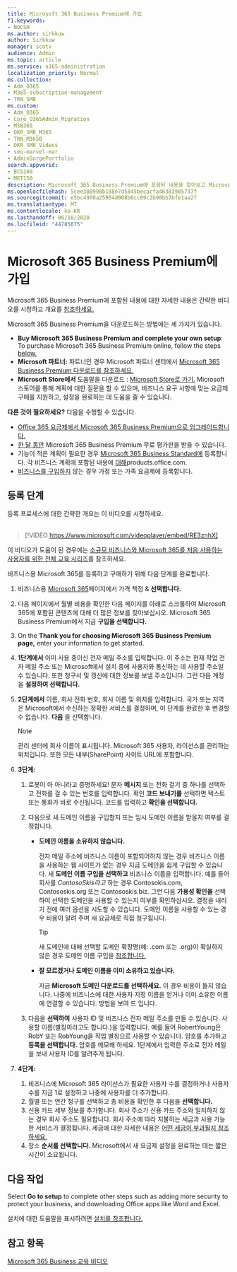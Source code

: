 ```yaml
---
title: Microsoft 365 Business Premium에 가입
f1.keywords:
- NOCSH
ms.author: sirkkuw
author: Sirkkuw
manager: scotv
audience: Admin
ms.topic: article
ms.service: o365-administration
localization_priority: Normal
ms.collection:
- Adm_O365
- M365-subscription-management
- TRN_SMB
ms.custom:
- Adm_O365
- Core_O365Admin_Migration
- MSB365
- OKR_SMB_M365
- TRN_M365B
- OKR_SMB_Videos
- seo-marvel-mar
- AdminSurgePortfolio
search.appverid:
- BCS160
- MET150
description: Microsoft 365 Business Premium에 포함된 내용을 알아보고 Microsoft 365 Business Premium 등록에 대한 단계별 지침을 얻습니다.
ms.openlocfilehash: 5cee380998b188e7d5845becacfa46383905737f
ms.sourcegitcommit: e5bc49f0a25954d008b6cc09c2b98bb7bfe1aa2f
ms.translationtype: MT
ms.contentlocale: ko-KR
ms.lasthandoff: 06/18/2020
ms.locfileid: "44785675"
---
```

# <a name="sign-up-for-microsoft-365-business-premium"></a>Microsoft 365 Business Premium에 가입

Microsoft 365 Business Premium에 포함된 내용에 대한 자세한 내용은 간략한 비디오를 시청하고 개요를 [참조하세요.](microsoft-365-business-overview.md) [](https://go.microsoft.com/fwlink/?linkid=2109651)

Microsoft 365 Business Premium을 다운로드하는 방법에는 세 가지가 있습니다.
- **Buy Microsoft 365 Business Premium and complete your own setup**: To purchase Microsoft 365 Business Premium online, follow the steps [below.](#sign-up-steps)
- **Microsoft 파트너:** 파트너인 경우 Microsoft 파트너 센터에서 [Microsoft 365 Business Premium 다운로드를 참조하세요.](get-microsoft-365-business.md)
- **Microsoft Store에서** 도움말을 다운로드 : [Microsoft Store로 가기.](https://go.microsoft.com/fwlink/?linkid=2109652) Microsoft 스토어를 통해 계획에 대한 질문을 할 수 있으며, 비즈니스 요구 사항에 맞는 요금제 구매를 지원하고, 설정을 완료하는 데 도움을 줄 수 있습니다.

**다른 것이 필요하세요?** 다음을 수행할 수 있습니다.
- [Office 365 요금제에서 Microsoft 365 Business Premium으로 업그레이드합니다.](migrate-to-microsoft-365-business.md)
- [한 달 동안](https://go.microsoft.com/fwlink/p/?linkid=2102309) Microsoft 365 Business Premium 무료 평가판을 받을 수 있습니다.
- 기능이 적은 계획이 필요한 경우 [Microsoft 365 Business Standard에](https://go.microsoft.com/fwlink/p/?LinkID=510935) 등록합니다. 각 비즈니스 계획에 포함된 내용에 [대해](https://go.microsoft.com/fwlink/?linkid=2109397)products.office.com.
- [비즈니스를 구입하지](https://go.microsoft.com/fwlink/?linkid=2109398) 않는 경우 가정 또는 가족 요금제에 등록합니다. 

## <a name="sign-up-steps"></a>등록 단계

등록 프로세스에 대한 간략한 개요는 이 비디오를 시청하세요.<br><br>

> [!VIDEO https://www.microsoft.com/videoplayer/embed/RE3znhX] 

이 비디오가 도움이 된 경우에는 [소규모 비즈니스와 Microsoft 365를 처음 사용하는 사용자를 위한 전체 교육 시리즈](https://support.microsoft.com/office/6ab4bbcd-79cf-4000-a0bd-d42ce4d12816)를 참조하세요.

비즈니스용 Microsoft 365를 등록하고 구매하기 위해 다음 단계를 완료합니다.

1. 비즈니스용 [Microsoft 365](https://go.microsoft.com/fwlink/?linkid=2109654)페이지에서 가격 책정 & **선택합니다.** 
2. 다음 페이지에서 월별 비용을 확인한 다음 페이지를 아래로 스크롤하여 Microsoft 365에 포함된 콘텐츠에 대해 더 많은 정보를 찾아보십시오. Microsoft 365 Business Premium에서 지금 **구입을 선택합니다.**
3. On the **Thank you for choosing Microsoft 365 Business Premium page,** enter your information to get started.
4. **1단계에서** 이미 사용 중이신 전자 메일 주소를 입력합니다. 이 주소는 현재 작업 전자 메일 주소 또는 Microsoft에서 설치 중에 사용자와 통신하는 데 사용할 주소일 수 있습니다. 또한 청구서 및 갱신에 대한 정보를 보낼 주소입니다. 그런 다음 계정을 **설정하여 선택합니다.**
5. **2단계에서** 이름, 회사 전화 번호, 회사 이름 및 위치를 입력합니다. 국가 또는 지역은 Microsoft에서 수신하는 정확한 서비스를 결정하며, 이 단계를 완료한 후 변경할 수 없습니다. **다음** 을 선택합니다.
    > [!NOTE]
    > 관리 센터에 회사 이름이 표시됩니다. Microsoft 365 사용자, 라이선스를 관리하는 위치입니다. 또한 모든 내부(SharePoint) 사이트 URL에 포함합니다.
6. **3단계:**

    1. 로봇이 아 아니라고 증명하세요! 문자 **메시지** 또는 전화 걸기 중 하나를 선택하고 전화를 걸 수 있는 번호를 입력합니다. 확인 **코드 보내기를** 선택하면 텍스트 또는 통화가 바로 수신됩니다. 코드를 입력하고 **확인을 선택합니다.**
    2. 다음으로 새 도메인 이름을 구입할지 또는 임시 도메인 이름을 받을지 여부를 결정합니다.

        - **도메인 이름을 소유하지 않습니다.** 
        
            전자 메일 주소에 비즈니스 이름이 포함되어하지 않는 경우 비즈니스 이름을 사용하는 웹 사이트가 없는 경우 지금 도메인을 쉽게 구입할 수 있습니다. 새 **도메인 이름 구입을 선택하고** 비즈니스 이름을 입력합니다. 예를 들어 회사를 *ContosoSkis라고* 하는 경우 Contosokis.com, Contososkis.org 또는 Contososkis.biz. 그런 다음 **가용성 확인을** 선택하여 선택한 도메인을 사용할 수 있는지 여부를 확인하십시오. 결정을 내리기 전에 여러 옵션을 시도할 수 있습니다. 도메인 이름을 사용할 수 있는 경우 비용이 알려 주며 새 요금제로 직접 청구됩니다. 
       
            > [!TIP]
            > 새 도메인에 대해 선택할 도메인 확장명(예: .com 또는 .org)이 확실하지 않은 경우 도메인 이름 구입을 [참조합니다.](https://go.microsoft.com/fwlink/?linkid=2109700)
        
        - **잘 모르겠거나 도메인 이름을 이미 소유하고 있습니다.** 
        
             지금 **Microsoft 도메인 다운로드를 선택하세요.** 이 경우 비용이 들지 않습니다. 나중에 비즈니스에 대한 사용자 지정 이름을 얻거나 이미 소유한 이름에 연결할 수 있습니다. 방법을 보여 드 입니다.

    3. 다음을 **선택하여** 사용자 ID 및 비즈니스 전자 메일 주소를 만들 수 있습니다. 사용할 이름(별칭이라고도 합니다.)을 입력합니다. 예를 들어 RobertYoung은 RobY 또는 RobYoung을 작업 별칭으로 사용할 수 있습니다. 암호를 추가하고 **등록을 선택합니다.** 암호를 메모해 하세요. 1단계에서 입력한 주소로 전자 메일을 보내 사용자 ID를 알려주게 됩니다.
7. **4단계:** 

    1. 비즈니스에 Microsoft 365 라이선스가 필요한 사용자 수를  결정하거나 사용자 수를 지금 1로 설정하고 나중에 사용자를 더 추가합니다. 
    2. 월별 또는 연간 청구를 선택하고 총 비용을 확인한 후 다음을 **선택합니다.** 
    3. 신용 카드 세부 정보를 추가합니다. 회사 주소가 신용 카드 주소와 일치하지 않는 경우 회사 주소도 필요합니다. 회사 주소에 따라 지불하는 세금과 사용 가능한 서비스가 결정됩니다. 세금에 대한 자세한 내용은 [어떤 세금이 부과될지 참조하세요.](https://go.microsoft.com/fwlink/?linkid=2109701)
    4. 장소 **순서를 선택합니다.** Microsoft에서 새 요금제 설정을 완료하는 데는 짧은 시간이 소요됩니다.

## <a name="whats-next"></a>다음 작업

Select **Go to setup** to complete other steps such as adding more security to protect your business, and downloading Office apps like Word and Excel.

설치에 대한 도움말을 표시하려면 [설치를 참조합니다.](set-up.md)

## <a name="see-also"></a>참고 항목

[Microsoft 365 Business 교육 비디오](https://support.microsoft.com/office/6ab4bbcd-79cf-4000-a0bd-d42ce4d12816)
